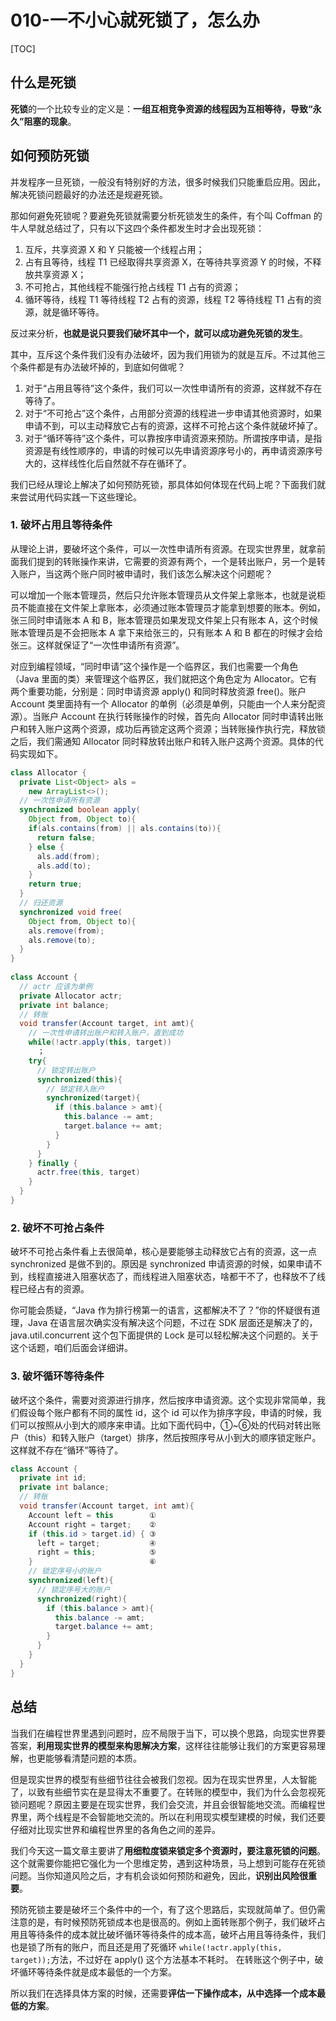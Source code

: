 # 010-一不小心就死锁了，怎么办

[TOC]

## 什么是死锁

**死锁**的一个比较专业的定义是：**一组互相竞争资源的线程因为互相等待，导致“永久”阻塞的现象**。

## 如何预防死锁

并发程序一旦死锁，一般没有特别好的方法，很多时候我们只能重启应用。因此，解决死锁问题最好的办法还是规避死锁。

那如何避免死锁呢？要避免死锁就需要分析死锁发生的条件，有个叫 Coffman 的牛人早就总结过了，只有以下这四个条件都发生时才会出现死锁：

1. 互斥，共享资源 X 和 Y 只能被一个线程占用；
2. 占有且等待，线程 T1 已经取得共享资源 X，在等待共享资源 Y 的时候，不释放共享资源 X；
3. 不可抢占，其他线程不能强行抢占线程 T1 占有的资源；
4. 循环等待，线程 T1 等待线程 T2 占有的资源，线程 T2 等待线程 T1 占有的资源，就是循环等待。

反过来分析，**也就是说只要我们破坏其中一个，就可以成功避免死锁的发生**。

其中，互斥这个条件我们没有办法破坏，因为我们用锁为的就是互斥。不过其他三个条件都是有办法破坏掉的，到底如何做呢？

1. 对于“占用且等待”这个条件，我们可以一次性申请所有的资源，这样就不存在等待了。
2. 对于“不可抢占”这个条件，占用部分资源的线程进一步申请其他资源时，如果申请不到，可以主动释放它占有的资源，这样不可抢占这个条件就破坏掉了。
3. 对于“循环等待”这个条件，可以靠按序申请资源来预防。所谓按序申请，是指资源是有线性顺序的，申请的时候可以先申请资源序号小的，再申请资源序号大的，这样线性化后自然就不存在循环了。

我们已经从理论上解决了如何预防死锁，那具体如何体现在代码上呢？下面我们就来尝试用代码实践一下这些理论。

### 1. 破坏占用且等待条件

从理论上讲，要破坏这个条件，可以一次性申请所有资源。在现实世界里，就拿前面我们提到的转账操作来讲，它需要的资源有两个，一个是转出账户，另一个是转入账户，当这两个账户同时被申请时，我们该怎么解决这个问题呢？

可以增加一个账本管理员，然后只允许账本管理员从文件架上拿账本，也就是说柜员不能直接在文件架上拿账本，必须通过账本管理员才能拿到想要的账本。例如，张三同时申请账本 A 和 B，账本管理员如果发现文件架上只有账本 A，这个时候账本管理员是不会把账本 A 拿下来给张三的，只有账本 A 和 B 都在的时候才会给张三。这样就保证了“一次性申请所有资源”。

对应到编程领域，“同时申请”这个操作是一个临界区，我们也需要一个角色（Java 里面的类）来管理这个临界区，我们就把这个角色定为 Allocator。它有两个重要功能，分别是：同时申请资源 apply() 和同时释放资源 free()。账户 Account 类里面持有一个 Allocator 的单例（必须是单例，只能由一个人来分配资源）。当账户 Account 在执行转账操作的时候，首先向 Allocator 同时申请转出账户和转入账户这两个资源，成功后再锁定这两个资源；当转账操作执行完，释放锁之后，我们需通知 Allocator 同时释放转出账户和转入账户这两个资源。具体的代码实现如下。

```java
class Allocator {
  private List<Object> als =
    new ArrayList<>();
  // 一次性申请所有资源
  synchronized boolean apply(
    Object from, Object to){
    if(als.contains(from) || als.contains(to)){
      return false;  
    } else {
      als.add(from);
      als.add(to);  
    }
    return true;
  }
  // 归还资源
  synchronized void free(
    Object from, Object to){
    als.remove(from);
    als.remove(to);
  }
}
 
class Account {
  // actr 应该为单例
  private Allocator actr;
  private int balance;
  // 转账
  void transfer(Account target, int amt){
    // 一次性申请转出账户和转入账户，直到成功
    while(!actr.apply(this, target))
      ；
    try{
      // 锁定转出账户
      synchronized(this){              
        // 锁定转入账户
        synchronized(target){           
          if (this.balance > amt){
            this.balance -= amt;
            target.balance += amt;
          }
        }
      }
    } finally {
      actr.free(this, target)
    }
  } 
}
```

### 2. 破坏不可抢占条件

破坏不可抢占条件看上去很简单，核心是要能够主动释放它占有的资源，这一点 synchronized 是做不到的。原因是 synchronized 申请资源的时候，如果申请不到，线程直接进入阻塞状态了，而线程进入阻塞状态，啥都干不了，也释放不了线程已经占有的资源。

你可能会质疑，“Java 作为排行榜第一的语言，这都解决不了？”你的怀疑很有道理，Java 在语言层次确实没有解决这个问题，不过在 SDK 层面还是解决了的，java.util.concurrent 这个包下面提供的 Lock 是可以轻松解决这个问题的。关于这个话题，咱们后面会详细讲。

### 3. 破坏循环等待条件

破坏这个条件，需要对资源进行排序，然后按序申请资源。这个实现非常简单，我们假设每个账户都有不同的属性 id，这个 id 可以作为排序字段，申请的时候，我们可以按照从小到大的顺序来申请。比如下面代码中，①~⑥处的代码对转出账户（this）和转入账户（target）排序，然后按照序号从小到大的顺序锁定账户。这样就不存在“循环”等待了。

```java
class Account {
  private int id;
  private int balance;
  // 转账
  void transfer(Account target, int amt){
    Account left = this        ①
    Account right = target;    ②
    if (this.id > target.id) { ③
      left = target;           ④
      right = this;            ⑤
    }                          ⑥
    // 锁定序号小的账户
    synchronized(left){
      // 锁定序号大的账户
      synchronized(right){ 
        if (this.balance > amt){
          this.balance -= amt;
          target.balance += amt;
        }
      }
    }
  } 
}
```

## 总结

当我们在编程世界里遇到问题时，应不局限于当下，可以换个思路，向现实世界要答案，**利用现实世界的模型来构思解决方案**，这样往往能够让我们的方案更容易理解，也更能够看清楚问题的本质。

但是现实世界的模型有些细节往往会被我们忽视。因为在现实世界里，人太智能了，以致有些细节实在是显得太不重要了。在转账的模型中，我们为什么会忽视死锁问题呢？原因主要是在现实世界，我们会交流，并且会很智能地交流。而编程世界里，两个线程是不会智能地交流的。所以在利用现实模型建模的时候，我们还要仔细对比现实世界和编程世界里的各角色之间的差异。

我们今天这一篇文章主要讲了**用细粒度锁来锁定多个资源时，要注意死锁的问题**。这个就需要你能把它强化为一个思维定势，遇到这种场景，马上想到可能存在死锁问题。当你知道风险之后，才有机会谈如何预防和避免，因此，**识别出风险很重要**。

预防死锁主要是破坏三个条件中的一个，有了这个思路后，实现就简单了。但仍需注意的是，有时候预防死锁成本也是很高的。例如上面转账那个例子，我们破坏占用且等待条件的成本就比破坏循环等待条件的成本高，破坏占用且等待条件，我们也是锁了所有的账户，而且还是用了死循环 `while(!actr.apply(this, target));`方法，不过好在 apply() 这个方法基本不耗时。 在转账这个例子中，破坏循环等待条件就是成本最低的一个方案。

所以我们在选择具体方案的时候，还需要**评估一下操作成本，从中选择一个成本最低的方案**。